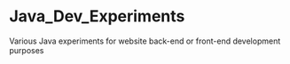 # Java_Dev_Experiments
Various Java experiments for website back-end or front-end development purposes
